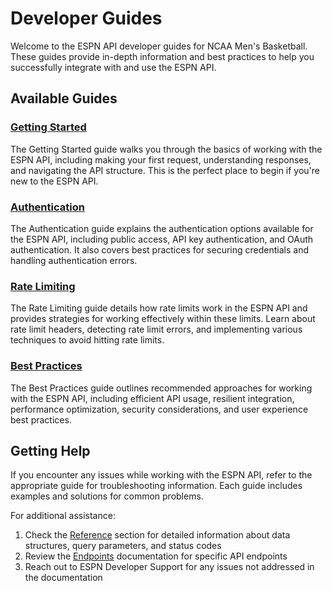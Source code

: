# Developer Guides

Welcome to the ESPN API developer guides for NCAA Men's Basketball. These guides provide in-depth information and best practices to help you successfully integrate with and use the ESPN API.

## Available Guides

### [Getting Started](getting-started.md)

The Getting Started guide walks you through the basics of working with the ESPN API, including making your first request, understanding responses, and navigating the API structure. This is the perfect place to begin if you're new to the ESPN API.

### [Authentication](authentication.md)

The Authentication guide explains the authentication options available for the ESPN API, including public access, API key authentication, and OAuth authentication. It also covers best practices for securing credentials and handling authentication errors.

### [Rate Limiting](rate-limiting.md)

The Rate Limiting guide details how rate limits work in the ESPN API and provides strategies for working effectively within these limits. Learn about rate limit headers, detecting rate limit errors, and implementing various techniques to avoid hitting rate limits.

### [Best Practices](best-practices.md)

The Best Practices guide outlines recommended approaches for working with the ESPN API, including efficient API usage, resilient integration, performance optimization, security considerations, and user experience best practices.

## Getting Help

If you encounter any issues while working with the ESPN API, refer to the appropriate guide for troubleshooting information. Each guide includes examples and solutions for common problems.

For additional assistance:

1. Check the [Reference](../reference/data-structures.md) section for detailed information about data structures, query parameters, and status codes
2. Review the [Endpoints](../endpoints/index.md) documentation for specific API endpoints
3. Reach out to ESPN Developer Support for any issues not addressed in the documentation 